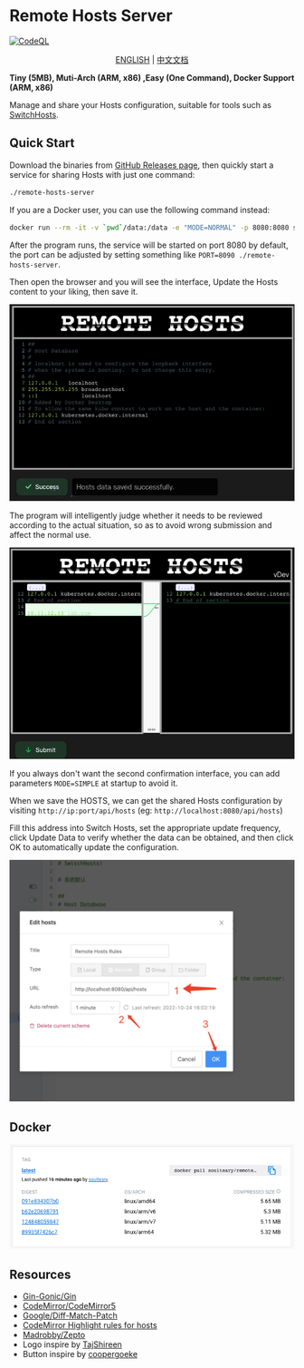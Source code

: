 # Remote Hosts Server

[![CodeQL](https://github.com/soulteary/remote-hosts-server/actions/workflows/codeql.yml/badge.svg)](https://github.com/soulteary/remote-hosts-server/actions/workflows/codeql.yml)

<p style="text-align: center;">
  <a href="README.md" target="_blank">ENGLISH</a> | <a href="README_CN.md">中文文档</a>
</p>

**Tiny (5MB), Muti-Arch (ARM, x86) ,Easy (One Command), Docker Support (ARM, x86)**

Manage and share your Hosts configuration, suitable for tools such as [SwitchHosts](https://github.com/oldj/SwitchHosts).

## Quick Start

Download the binaries from [GitHub Releases page](https://github.com/soulteary/remote-hosts-server/releases), then quickly start a service for sharing Hosts with just one command:

```bash
./remote-hosts-server
```

If you are a Docker user, you can use the following command instead:

```bash
docker run --rm -it -v `pwd`/data:/data -e "MODE=NORMAL" -p 8080:8080 soulteary/remote-hosts-server
```

After the program runs, the service will be started on port 8080 by default, the port can be adjusted by setting something like `PORT=8090 ./remote-hosts-server`.

Then open the browser and you will see the interface, Update the Hosts content to your liking, then save it.

![](screenshots/update-hosts.png)

The program will intelligently judge whether it needs to be reviewed according to the actual situation,
so as to avoid wrong submission and affect the normal use.

![](screenshots/review.png)

If you always don't want the second confirmation interface, you can add parameters `MODE=SIMPLE` at startup to avoid it.

When we save the HOSTS, we can get the shared Hosts configuration by visiting `http://ip:port/api/hosts` (eg: `http://localhost:8080/api/hosts`)

Fill this address into Switch Hosts, set the appropriate update frequency, click Update Data to verify whether the data can be obtained, and then click OK to automatically update the configuration.

![](screenshots/with-switchhosts.png)

## Docker

![](screenshots/docker.png)

## Resources

- [Gin-Gonic/Gin](https://github.com/gin-gonic/gin)
- [CodeMirror/CodeMirror5](https://github.com/codemirror/codemirror5)
- [Google/Diff-Match-Patch](https://github.com/google/diff-match-patch)
- [CodeMirror Highlight rules for hosts](https://github.com/oldj/SwitchHosts/blob/f595d23e1df8c52062cb12fc4a5c7a90b9e6a637/src/renderer/components/Editor/cm_hl.ts)
- [Madrobby/Zepto](https://github.com/madrobby/zepto)
- Logo inspire by [TajShireen](https://codepen.io/TajShireen/pen/ExLWgGb)
- Button inspire by [coopergoeke](https://codepen.io/coopergoeke/pen/wvaYMbJ)
